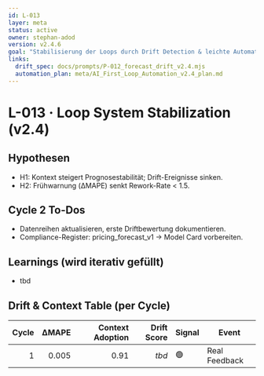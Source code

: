```yaml
---
id: L-013
layer: meta
status: active
owner: stephan-adod
version: v2.4.6
goal: "Stabilisierung der Loops durch Drift Detection & leichte Automation"
links:
  drift_spec: docs/prompts/P-012_forecast_drift_v2.4.mjs
  automation_plan: meta/AI_First_Loop_Automation_v2.4_plan.md
---
```


# L-013 · Loop System Stabilization (v2.4)

## Hypothesen
- H1: Kontext steigert Prognosestabilität; Drift-Ereignisse sinken.
- H2: Frühwarnung (ΔMAPE) senkt Rework-Rate < 1.5.

## Cycle 2 To-Dos
- Datenreihen aktualisieren, erste Driftbewertung dokumentieren.
- Compliance-Register: pricing_forecast_v1 → Model Card vorbereiten.

## Learnings (wird iterativ gefüllt)
- tbd

## Drift & Context Table (per Cycle)
| Cycle | ΔMAPE | Context Adoption | Drift Score | Signal | Event |
|------:|------:|-----------------:|------------:|--------|-------|
| 1 | 0.005 | 0.91 | _tbd_ | 🟢 | Real Feedback |
